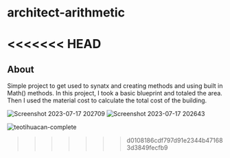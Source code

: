 # architect-arithmetic

<<<<<<< HEAD
=======
## About

Simple project to get used to synatx and creating methods and using built in Math() methods. In this project, I took a basic blueprint and totaled the area. Then I used the material cost to calculate the total cost of the building. 



![Screenshot 2023-07-17 202709](https://github.com/sbatelaan/architect-arithmetic/assets/119352363/3153da6b-57d0-4be1-8d62-f9b565d409af)
![Screenshot 2023-07-17 202643](https://github.com/sbatelaan/architect-arithmetic/assets/119352363/08f111cb-6f54-421d-b0ae-a1fb4885b652)


![teotihuacan-complete](https://github.com/sbatelaan/architect-arithmetic/assets/119352363/5ff13344-89ea-4e2f-be9a-a23a74a1c65d)
>>>>>>> d0108186cdf797d91e2344b471683d3849fecfb9
